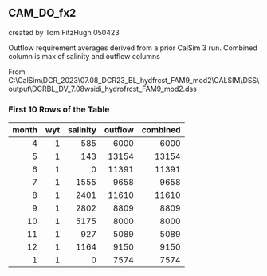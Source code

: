 ## CAM_DO_fx2
created by Tom FitzHugh 050423

Outflow requirement averages derived from a prior CalSim 3 run. Combined column is max of salinity and outflow columns

From C:\CalSim\DCR_2023\07.08_DCR23_BL_hydfrcst_FAM9_mod2\CALSIM\DSS\output\DCRBL_DV_7.08wsidi_hydrofrcst_FAM9_mod2.dss

### First 10 Rows of the Table
|   month |   wyt |   salinity |   outflow |   combined |
|--------:|------:|-----------:|----------:|-----------:|
|       4 |     1 |        585 |      6000 |       6000 |
|       5 |     1 |        143 |     13154 |      13154 |
|       6 |     1 |          0 |     11391 |      11391 |
|       7 |     1 |       1555 |      9658 |       9658 |
|       8 |     1 |       2401 |     11610 |      11610 |
|       9 |     1 |       2802 |      8809 |       8809 |
|      10 |     1 |       5175 |      8000 |       8000 |
|      11 |     1 |        927 |      5089 |       5089 |
|      12 |     1 |       1164 |      9150 |       9150 |
|       1 |     1 |          0 |      7574 |       7574 |